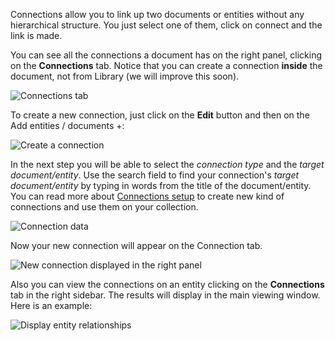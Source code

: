 Connections allow you to link up two documents or entities without any hierarchical structure. You just select one of them, click on connect and the link is made.

You can see all the connections a document has on the right panel, clicking on the **Connections** tab. Notice that you can create a connection **inside** the document, not from Library (we will improve this soon).

![Connections tab](http://huridocs.github.io/uwazi-assets/wiki/screenshots/connections-base.png?ver=1)

To create a new connection, just click on the **Edit** button and then on the Add entities / documents +:

![Create a connection](http://huridocs.github.io/uwazi-assets/wiki/screenshots/connections-create-new.png?ver=1)

In the next step you will be able to select the _connection type_ and the _target document/entity_. Use the search field to find your connection's _target document/entity_ by typing in words from the title of the document/entity.
You can read more about [Connections setup](https://github.com/huridocs/uwazi/wiki/Name-connections) to create new kind of connections and use them on your collection.

![Connection data](http://huridocs.github.io/uwazi-assets/wiki/screenshots/connection-data.png?ver=1)

Now your new connection will appear on the Connection tab.

![New connection displayed in the right panel](http://huridocs.github.io/uwazi-assets/wiki/screenshots/connection-display.png?ver=1)

Also you can view the connections on an entity clicking on the **Connections** tab in the right sidebar. The results will display in the main viewing window. Here is an example:

![Display entity relationships](http://g.recordit.co/2yb85Zop9N.gif)
